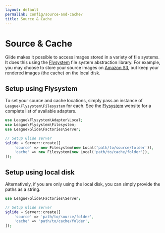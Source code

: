 ```yaml
---
layout: default
permalink: config/source-and-cache/
title: Source & Cache
---
```


# Source & Cache

Glide makes it possible to access images stored in a variety of file systems. It does this using the [Flysystem](http://flysystem.thephpleague.com/) file system abstraction library. For example, you may choose to store your source images on [Amazon S3](http://aws.amazon.com/s3/), but keep your rendered images (the cache) on the local disk.

## Setup using Flysystem

To set your source and cache locations, simply pass an instance of `League\Flysystem\Filesystem` for each. See the [Flysystem](http://flysystem.thephpleague.com/) website for a complete list of available adapters.

~~~ php
use League\Flysystem\Adapter\Local;
use League\Flysystem\Filesystem;
use League\Glide\Factories\Server;

// Setup Glide server
$glide = Server::create([
    'source' => new Filesystem(new Local('path/to/source/folder')),
    'cache' => new Filesystem(new Local('path/to/cache/folder')),
]);
~~~

## Setup using local disk

Alternatively, if you are only using the local disk, you can simply provide the paths as a string.

~~~ php
use League\Glide\Factories\Server;

// Setup Glide server
$glide = Server::create([
    'source' => 'path/to/source/folder',
    'cache' => 'path/to/cache/folder',
]);
~~~